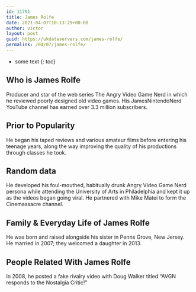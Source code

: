 ```yaml
---
id: 11791
title: James Rolfe
date: 2021-04-07T10:13:29+00:00
author: victor
layout: post
guid: https://ukdataservers.com/james-rolfe/
permalink: /04/07/james-rolfe/
---
```


* some text
{: toc}


## Who is James Rolfe



Producer and star of the web series The Angry Video Game Nerd in which he reviewed poorly designed old video games. His JamesNintendoNerd YouTube channel has earned over 3.3 million subscribers.

                
                
                
## Prior to Popularity



He began his taped reviews and various amateur films before entering his teenage years, along the way improving the quality of his productions through classes he took.

                
                
                
## Random data



He developed his foul-mouthed, habitually drunk Angry Video Game Nerd persona while attending the University of Arts in Philadelphia and kept it up as the videos began going viral. He partnered with Mike Matei to form the Cinemassacre channel.

                
                
                
## Family & Everyday Life of James Rolfe



He was born and raised alongside his sister in Penns Grove, New Jersey. He married in 2007; they welcomed a daughter in 2013.

                
                
                
## People Related With James Rolfe



In 2008, he posted a fake rivalry video with Doug Walker titled &#8220;AVGN responds to the Nostalgia Critic!&#8221;

                
              
            
          
          
          